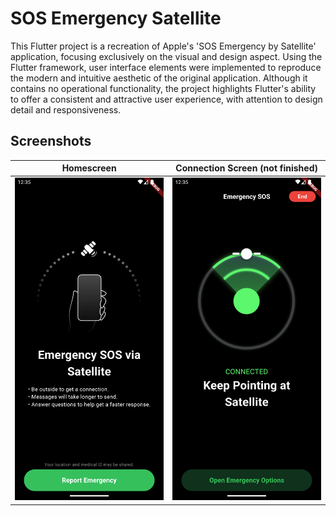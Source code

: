 # SOS Emergency Satellite

This Flutter project is a recreation of Apple's 'SOS Emergency by Satellite' application, focusing exclusively on the visual and design aspect.
Using the Flutter framework, user interface elements were implemented to reproduce the modern and intuitive aesthetic of the original application. Although it contains no operational functionality, the project highlights Flutter's ability to offer a consistent and attractive user experience, with attention to design detail and responsiveness.

## Screenshots

| Homescreen | Connection Screen (not finished) |
|--------|-------------|
| <img src="github_images/Screenshot_1703939732.png" width="250"> | <img src="github_images/Screenshot_1703939738.png" width="250"> |

